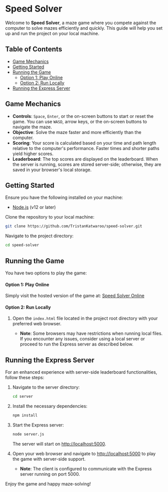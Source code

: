 # Speed Solver

Welcome to **Speed Solver**, a maze game where you compete against the computer to solve mazes efficiently and quickly. This guide will help you set up and run the project on your local machine.

## Table of Contents
- [Game Mechanics](#game-mechanics)
- [Getting Started](#getting-started)
- [Running the Game](#running-the-game)
  - [Option 1: Play Online](#option-1-play-online)
  - [Option 2: Run Locally](#option-2-run-locally)
- [Running the Express Server](#running-the-express-server)

## Game Mechanics

- **Controls**: `Space`, `Enter`, or the on-screen buttons to start or reset the game. You can use `WASD`, arrow keys, or the on-screen buttons to navigate the maze.
- **Objective**: Solve the maze faster and more efficiently than the computer.
- **Scoring**: Your score is calculated based on your time and path length relative to the computer's performance. Faster times and shorter paths yield higher scores.
- **Leaderboard**: The top scores are displayed on the leaderboard. When the server is running, scores are stored server-side; otherwise, they are saved in your browser's local storage.

## Getting Started

Ensure you have the following installed on your machine:
- [Node.js](https://nodejs.org/en/download/) (v12 or later)

Clone the repository to your local machine:

```bash
git clone https://github.com/TristanKatwaroo/speed-solver.git
```

Navigate to the project directory:

```bash
cd speed-solver
```

## Running the Game

You have two options to play the game:

#### Option 1: Play Online

Simply visit the hosted version of the game at: [Speed Solver Online](https://speed-solver.pages.dev/)

#### Option 2: Run Locally

1. Open the `index.html` file located in the project root directory with your preferred web browser.

   - **Note**: Some browsers may have restrictions when running local files. If you encounter any issues, consider using a local server or proceed to run the Express server as described below.

## Running the Express Server

For an enhanced experience with server-side leaderboard functionalities, follow these steps:

1. Navigate to the server directory:

   ```bash
   cd server
   ```

2. Install the necessary dependencies:

   ```bash
   npm install
   ```

3. Start the Express server:

   ```bash
   node server.js
   ```

   The server will start on [http://localhost:5000](http://localhost:5000).

4. Open your web browser and navigate to [http://localhost:5000](http://localhost:5000) to play the game with server-side support.

   - **Note**: The client is configured to communicate with the Express server running on port 5000.

Enjoy the game and happy maze-solving!